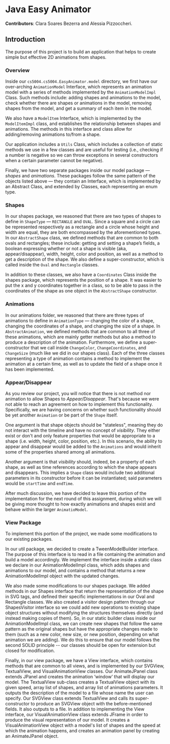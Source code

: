 # Java Easy Animator
**Contributors**: Clara Soares Bezerra and Alessia Pizzoccheri.
## Introduction
The purpose of this project is to build an application that helps to create simple but effective 2D animations from shapes.

### Overview 
Inside our `cs5004.cs5004.EasyAnimator.model` directory, we first have our over-arching `AnimationModel` Interface,
which represents an animation model with a series of methods implemented by the `AnimationModelImpl` Class. Such methods include: adding shapes and animations to the model, check whether there are shapes or
animations in the model, removing shapes from the model, and get a summary of each item in the
model.

We also have a `ModelItem` Interface, which is implemented by the `ModelItemImpl` class, and establishes
the relationship between shapes and animations. The methods in this interface and class allow for
adding/removing animations to/from a shape. 

Our application includes a `Utils` Class, which includes a collection of static methods we use in a few classes and are useful for testing (i.e., checking if a number is
negative so we can throw exceptions in several constructors when a certain parameter cannot be negative).

Finally, we have two separate packages inside our model package — _shapes_ and _animations_. These packages follow the same pattern of the objects listed above — they contain an Interface, which is implemented by an Abstract Class,
and extended by Classes, each representing an enum type.

### Shapes
In our shapes package, we reasoned that there are two types of shapes to define in `ShapeType` — `RECTANGLE` and `OVAL`.
Since a square and a circle can be represented respectively as a rectangle and a circle whose height and width are equal, they are both encompassed by the aforementioned types.
In our `AbstractShape` class, we defined methods that are common to both ovals and rectangles; these include: getting and setting a shape’s fields, a boolean expressing whether or not a shape is visible (aka, appear/disappear), width,
height, color and position, as well as a method to get a description of the shape. We also define a super-constructor, which is called inside the `Oval` and `Rectangle` classes. 

In addition to these classes, we also have a `Coordinates` Class inside the shapes package, which represents the position
of a shape. It was easier to put the x and y coordinates together in a class, so to be able to pass in the coordinates of the shape as one object in the `AbstractShape` constructor.

### Animations
In our animations folder, we reasoned that there are three types of animations to define in
`AnimationType` — changing the color of a shape, changing the coordinates of a shape, and changing
the size of a shape. In `AbstractAnimation`, we defined methods that are common to all three of
these animations, which are mainly getter methods but also a method to produce a description of the
animation. Furthermore, we define a super-constructor that we call inside `ChangeColor`, `ChangeCoordinates`,
and `ChangeSize` (much like we did in our shapes class). Each of the three classes representing a
type of animation contains a method to implement the animation at a certain time, as well as to
update the field of a shape once it has been implemented.

### Appear/Disappear
As you review our project, you will notice that there is not method nor animation to allow Shapes to _Appear/Disappear_. That's because we were not able to reach an agreement on how to implement this functionality.
Specifically, we are having concerns on whether such functionality should be yet another `Animation` or be part of the `Shape` itself. 

One argument is that shape objects should be "stateless", meaning
they do not interact with the timeline and have no concept of _visibility_. They either exist or don't and only feature properties that would be appropriate to a shape (i.e. width, height, color, position, etc.). In this scenario, 
the ability to appear and disappear would be added to the `Animations` and would inherit some of the properties shared among all animations.

Another argument is that _visibility_ should, indeed, be a property of each shape, as well as time references according to which the shape appears and disappears. This implies
a `Shape` class would include two additional parameters in its constructor before it can be instantiated; said parameters would be `startTime` and `endTime`.

After much discussion, we have decided to leave this portion of the implementation for the next round of this assignment, during which we will
be giving more thought to how exactly animations and shapes exist and behave within the larger `AnimatioModel`. 

### View Package
To implement this portion of the project, we made some modifications to our existing packages. 

In our util package, we decided to create a TweenModelBuilder interface. The purpose of this 
interface is to read in a file containing the animation and build a model accordingly. We implement
the interface inside a static class we declare in our AnimationModelImpl class, which adds shapes 
and animations to our model, and contains a method that returns a new AnimationModelImpl object with
the updated changes.

We also made some modifications to our shapes package. We added methods in our Shapes interface 
that return the representation of the shape in SVG tags, and defined their specific implementations
in our Oval and Rectangle classes. We also created a visitor design pattern through our
ShapesVisitor interface so we could add new operations to existing shape object structures without
modifying the structures themselves directly (and instead making copies of them). So, in our static
builder class inside our AnimationModelImpl class, we can create new shapes that follow the same
pattern as the original shapes but have the  appropriate changes made to them (such as a new
color, new size, or new position, depending on what animation we are adding). We do this to 
ensure that our model follows the second SOLID principle -- our classes should be open for extension
but closed for modification.

Finally, in our view package, we have a View interface, which contains methods that are common to 
all views, and is implemented by our SVGView, TextualView, and VisualAnimationView classes. Our
AnimateJPanel class extends JPanel and creates the animation ‘window’ that will display our model.
The TextualView sub-class creates a TextualView object with its given speed, array list of shapes,
and array list of animations parameters. It outputs the description of the model to a file whose
name the user can specify. Our SVGView class extends TextualView and calls its super-constructor to
produce an SVGView object with the before-mentioned fields. It also outputs to a file. In addition
to implementing the View interface, our VisualAnimationView class extends JFrame in order to
produce the visual representation of our model. It creates a VisualAnimationView object with a
model's list of shapes and the speed at which the animation happens, and creates an animation
panel by creating an AnimateJPanel object.